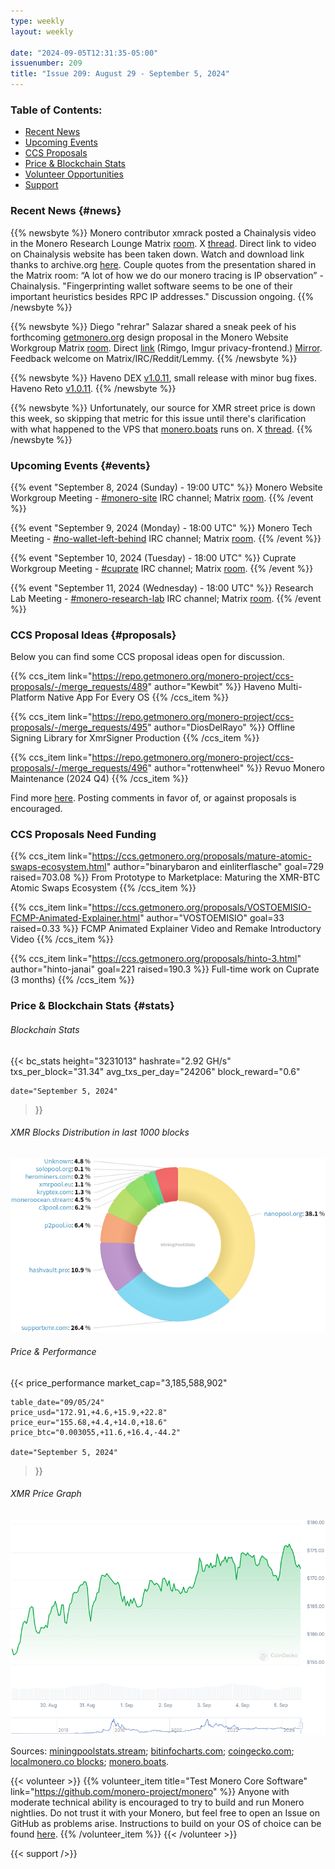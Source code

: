 ```yaml
---
type: weekly
layout: weekly

date: "2024-09-05T12:31:35-05:00"
issuenumber: 209
title: "Issue 209: August 29 - September 5, 2024"
---
```


### Table of Contents:

- [Recent News](#news)
- [Upcoming Events](#events)
- [CCS Proposals](#proposals)
- [Price & Blockchain Stats](#stats)
- [Volunteer Opportunities](#volunteer)
- [Support](#support)

### Recent News {#news}

{{% newsbyte %}}
Monero contributor xmrack posted a Chainalysis video in the Monero Research Lounge Matrix [room](https://matrix.to/#/!zxoYuvZdPYtIuWSQnn:monero.social/$wY1X8eEilFIZ-xJCC2IQsvlh7hKyZ_7t0eec_o3A18s?via=matrix.org&via=monero.social&via=xmr.mx). X [thread](https://xcancel.com/Thankful_fr_tdy/status/1830706777140117790#m). Direct link to video on Chainalysis website has been taken down. Watch and download link thanks to archive.org [here](https://archive.org/details/chainalysis_XMR). Couple quotes from the presentation shared in the Matrix room: “A lot of how we do our monero tracing is IP observation” - Chainalysis. "Fingerprinting wallet software seems to be one of their important heuristics besides RPC IP addresses." Discussion ongoing.
{{% /newsbyte %}}

{{% newsbyte %}}
Diego "rehrar" Salazar shared a sneak peek of his forthcoming [getmonero.org](https://www.getmonero.org/) design proposal in the Monero Website Workgroup Matrix [room](https://matrix.to/#/!pBnQQFvuFhLffbKZpY:haveno.network/$bQBRLS8yEEJY4g0VQ-J_tzCEVeRkpITjT01FUp0fx3k?via=cypherstack.com&via=matrix.org&via=monero.social). Direct [link](https://rimgo.hostux.net/K7Cb9cD.png) (Rimgo, Imgur privacy-frontend.) [Mirror](https://revuo-xmr.com/static/img/monero_design.png). Feedback welcome on Matrix/IRC/Reddit/Lemmy.
{{% /newsbyte %}}

{{% newsbyte %}}
Haveno DEX [v1.0.11](https://github.com/haveno-dex/haveno/releases/tag/1.0.11), small release with minor bug fixes. Haveno Reto [v1.0.11](https://github.com/retoaccess1/haveno-reto/releases/tag/v1.0.11).
{{% /newsbyte %}}

{{% newsbyte %}}
Unfortunately, our source for XMR street price is down this week, so skipping that metric for this issue until there's clarification with what happened to the VPS that [monero.boats](https://monero.boats/) runs on. X [thread](https://xcancel.com/kawaiicrypto/status/1831035047262179749#m).
{{% /newsbyte %}}

### Upcoming Events {#events}

{{% event "September 8, 2024 (Sunday) - 19:00 UTC" %}}
Monero Website Workgroup Meeting - [#monero-site](irc://irc.libera.chat/#monero-site) IRC channel; Matrix [room](https://matrix.to/#/#monero-site:monero.social).
{{% /event %}}

{{% event "September 9, 2024 (Monday) - 18:00 UTC" %}}
Monero Tech Meeting - [#no-wallet-left-behind](irc://irc.libera.chat/#no-wallet-left-behind) IRC channel; Matrix [room](https://matrix.to/#/#no-wallet-left-behind:monero.social).
{{% /event %}}

{{% event "September 10, 2024 (Tuesday) - 18:00 UTC" %}}
Cuprate Workgroup Meeting - [#cuprate](irc://irc.libera.chat/#cuprate) IRC channel; Matrix [room](https://matrix.to/#/#cuprate:monero.social).
{{% /event %}}

{{% event "September 11, 2024 (Wednesday) - 18:00 UTC" %}}
Research Lab Meeting - [#monero-research-lab](irc://irc.libera.chat/#monero-research-lab) IRC channel; Matrix [room](https://matrix.to/#/#monero-research-lab:monero.social).
{{% /event %}}

### CCS Proposal Ideas {#proposals}

Below you can find some CCS proposal ideas open for discussion.

{{% ccs_item link="https://repo.getmonero.org/monero-project/ccs-proposals/-/merge_requests/489" author="Kewbit" %}}
Haveno Multi-Platform Native App For Every OS
{{% /ccs_item %}}

{{% ccs_item link="https://repo.getmonero.org/monero-project/ccs-proposals/-/merge_requests/495" author="DiosDelRayo" %}}
Offline Signing Library for XmrSigner Production
{{% /ccs_item %}}

{{% ccs_item link="https://repo.getmonero.org/monero-project/ccs-proposals/-/merge_requests/496" author="rottenwheel" %}}
Revuo Monero Maintenance (2024 Q4)
{{% /ccs_item %}}

Find more [here](https://ccs.getmonero.org/ideas/). Posting comments in favor of, or against proposals is encouraged.

### CCS Proposals Need Funding

{{% ccs_item link="https://ccs.getmonero.org/proposals/mature-atomic-swaps-ecosystem.html" author="binarybaron and einliterflasche" goal=729 raised=703.08 %}}
From Prototype to Marketplace: Maturing the XMR-BTC Atomic Swaps Ecosystem
{{% /ccs_item %}}

{{% ccs_item link="https://ccs.getmonero.org/proposals/VOSTOEMISIO-FCMP-Animated-Explainer.html" author="VOSTOEMISIO" goal=33 raised=0.33 %}}
FCMP Animated Explainer Video and Remake Introductory Video
{{% /ccs_item %}}

{{% ccs_item link="https://ccs.getmonero.org/proposals/hinto-3.html" author="hinto-janai" goal=221 raised=190.3 %}}
Full-time work on Cuprate (3 months)
{{% /ccs_item %}}

### Price & Blockchain Stats {#stats}

###### Blockchain Stats

{{< bc_stats
	height="3231013"
	hashrate="2.92 GH/s"
	txs_per_block="31.34"
	avg_txs_per_day="24206"
	block_reward="0.6"

	date="September 5, 2024"
>}}

###### XMR Blocks Distribution in last 1000 blocks

![Hashrate Pool Distribution Pie Chart](./hash.png)

###### Price & Performance

{{< price_performance
	market_cap="3,185,588,902"

	table_date="09/05/24"
	price_usd="172.91,+4.6,+15.9,+22.8"
	price_eur="155.68,+4.4,+14.0,+18.6"
	price_btc="0.003055,+11.6,+16.4,-44.2"

	date="September 5, 2024"
>}}

###### XMR Price Graph

![XMR Price Graph](./price.png)

Sources: [miningpoolstats.stream](https://miningpoolstats.stream/monero); [bitinfocharts.com](https://bitinfocharts.com/monero/); [coingecko.com](https://www.coingecko.com/en/coins/monero); [localmonero.co blocks](https://localmonero.co/blocks); [monero.boats](https://monero.boats/).

{{< volunteer >}}
{{% volunteer_item title="Test Monero Core Software" link="https://github.com/monero-project/monero" %}}
Anyone with moderate technical ability is encouraged to try to build and run Monero nightlies. Do not trust it with your Monero, but feel free to open an Issue on GitHub as problems arise. Instructions to build on your OS of choice can be found [here](https://github.com/monero-project/monero#compiling-monero-from-source). 
{{% /volunteer_item %}}
{{< /volunteer >}}

{{< support />}}
